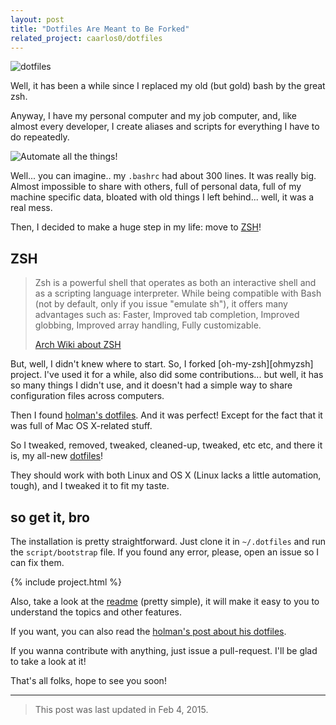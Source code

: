 ```yaml
---
layout: post
title: "Dotfiles Are Meant to Be Forked"
related_project: caarlos0/dotfiles
---
```


![dotfiles](https://raw.githubusercontent.com/caarlos0/dotfiles/master/screenshot.png)

Well, it has been a while since I replaced my old (but gold) bash by the great
zsh.

Anyway, I have my personal computer and my job computer, and, like almost every
developer, I create aliases and scripts for everything I have to do repeatedly.

![Automate all the things!](http://www.anchor.com.au/blog/wp-content/uploads/2011/08/automate-all-the-things1.png)

Well... you can imagine.. my `.bashrc` had about 300 lines. It was really big.
Almost impossible to share with others, full of personal data, full of my
machine specific data, bloated with old things I left behind... well, it was a
real mess.

Then, I decided to make a huge step in my life: move to [ZSH][zsh]!

## ZSH

> Zsh is a powerful shell that operates as both an interactive shell and as a
> scripting language interpreter. While being compatible with Bash (not by
> default, only if you issue "emulate sh"), it offers many advantages such as:
> Faster, Improved tab completion, Improved globbing, Improved array handling,
> Fully customizable.
>
> [Arch Wiki about ZSH][arch_zsh_wiki]

But, well, I didn't knew where to start. So, I forked [oh-my-zsh][ohmyzsh]
project. I've used it for a while, also did some contributions... but well,
it has so many things I didn't use, and it doesn't had a simple way to share
configuration files across computers.

Then I found [holman's dotfiles](http://github.com/holman/dotfiles). And it was
perfect! Except for the fact that it was full of Mac OS X-related stuff.

So I tweaked, removed, tweaked, cleaned-up, tweaked, etc etc, and there it is,
my all-new [dotfiles][dotfiles]!

They should work with both Linux and OS X (Linux lacks a little automation,
tough), and I tweaked it to fit my taste.

## so get it, bro

The installation is pretty straightforward. Just clone it in `~/.dotfiles` and
run the `script/bootstrap` file. If you found any error, please, open an issue
so I can fix them.

{% include project.html %}

Also, take a look at the [readme][readme] (pretty simple), it will make it easy
to you to understand the topics and other features.

If you want, you can also read the
[holman's post about his dotfiles](http://zachholman.com/2010/08/dotfiles-are-meant-to-be-forked/).

If you wanna contribute with anything, just issue a pull-request. I'll be glad
to take a look at it!

That's all folks, hope to see you soon!

---

> This post was last updated in Feb 4, 2015.


[dotfiles]: http://github.com/caarlos0/dotfiles
[readme]: https://github.com/caarlos0/dotfiles#install
[zsh]: http://www.zsh.org/
[arch_zsh_wiki]: https://wiki.archlinux.org/index.php/Zsh
